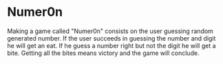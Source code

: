 # Numer0n

Making a game called "Numer0n" consists on the user guessing random generated number. If the user succeeds in guessing the number and digit he will get an eat. If he guess a number right but not the digit he will get a bite. Getting all the bites means victory and the game will conclude.
